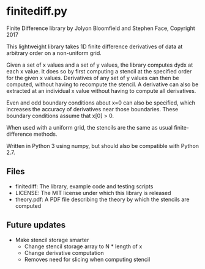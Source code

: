 # finitediff.py

Finite Difference library by Jolyon Bloomfield and Stephen Face, Copyright 2017

This lightweight library takes 1D finite difference derivatives of data at arbitrary order on a non-uniform grid.

Given a set of x values and a set of y values, the library computes dydx at each x value. It does so by first computing a stencil at the specified order for the given x values. Derivatives of any set of y values can then be computed, without having to recompute the stencil. A derivative can also be extracted at an individual x value without having to compute all derivatives.

Even and odd boundary conditions about x=0 can also be specified, which increases the accuracy of derivatives near those boundaries. These boundary conditions assume that x[0] > 0.

When used with a uniform grid, the stencils are the same as usual finite-difference methods.

Written in Python 3 using numpy, but should also be compatible with Python 2.7.

## Files

* finitediff: The library, example code and testing scripts
* LICENSE: The MIT license under which this library is released
* theory.pdf: A PDF file describing the theory by which the stencils are computed

## Future updates

* Make stencil storage smarter
  * Change stencil storage array to N * length of x
  * Change derivative computation
  * Removes need for slicing when computing stencil
